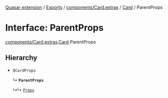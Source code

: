 [Quasar extension](../index.md) / [Exports](../modules.md) / [components/Card.extras](../modules/components_Card_extras.md) / [Card](../modules/components_Card_extras.Card.md) / ParentProps

# Interface: ParentProps

[components/Card.extras](../modules/components_Card_extras.md).[Card](../modules/components_Card_extras.Card.md).ParentProps

## Hierarchy

- `QCardProps`

  ↳ **`ParentProps`**

  ↳↳ [`Props`](components_Card_extras.Card.Props.md)
